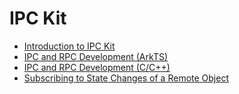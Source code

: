 # IPC Kit<!--ipc-kit-->

- [Introduction to IPC Kit](ipc-rpc-overview.md)
- [IPC and RPC Development (ArkTS)](ipc-rpc-development-guideline.md)
- [IPC and RPC Development (C/C++)](ipc-capi-development-guideline.md)
- [Subscribing to State Changes of a Remote Object](subscribe-remote-state.md)
